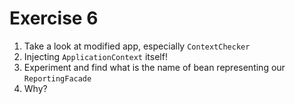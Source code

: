 # Exercise 6

1. Take a look at modified app, especially `ContextChecker`
1. Injecting `ApplicationContext` itself!
1. Experiment and find what is the name of bean representing our `ReportingFacade`
1. Why?

